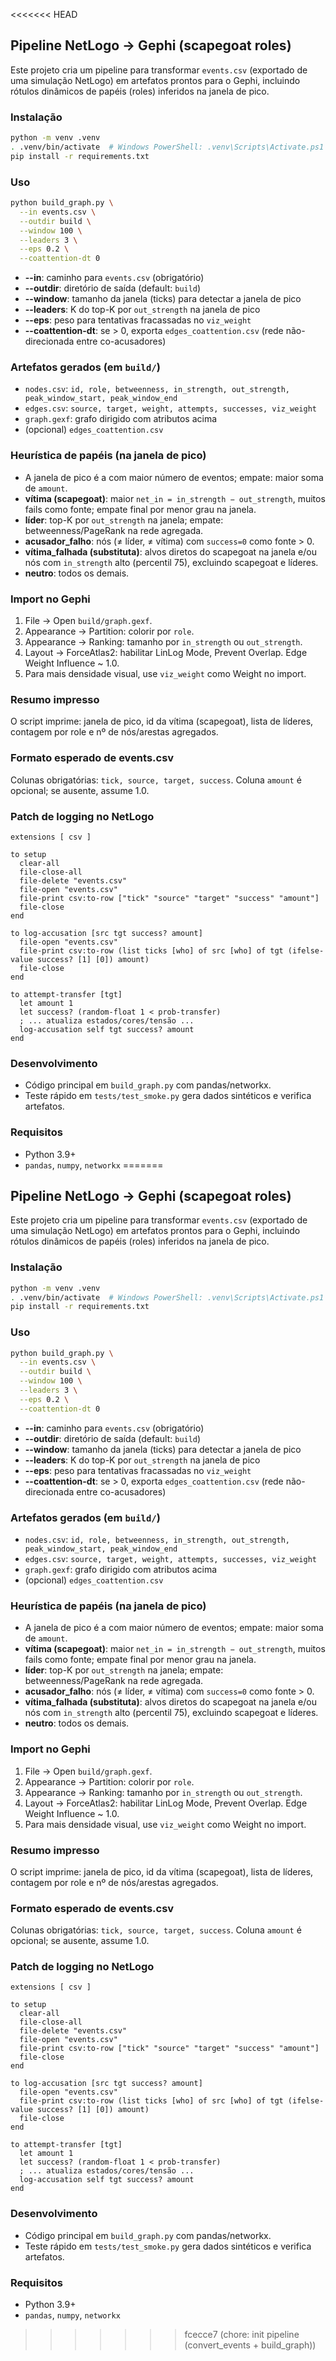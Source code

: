 <<<<<<< HEAD
## Pipeline NetLogo → Gephi (scapegoat roles)

Este projeto cria um pipeline para transformar `events.csv` (exportado de uma simulação NetLogo) em artefatos prontos para o Gephi, incluindo rótulos dinâmicos de papéis (roles) inferidos na janela de pico.

### Instalação

```bash
python -m venv .venv
. .venv/bin/activate  # Windows PowerShell: .venv\Scripts\Activate.ps1
pip install -r requirements.txt
```

### Uso

```bash
python build_graph.py \
  --in events.csv \
  --outdir build \
  --window 100 \
  --leaders 3 \
  --eps 0.2 \
  --coattention-dt 0
```

- **--in**: caminho para `events.csv` (obrigatório)
- **--outdir**: diretório de saída (default: `build`)
- **--window**: tamanho da janela (ticks) para detectar a janela de pico
- **--leaders**: K do top-K por `out_strength` na janela de pico
- **--eps**: peso para tentativas fracassadas no `viz_weight`
- **--coattention-dt**: se > 0, exporta `edges_coattention.csv` (rede não-direcionada entre co-acusadores)

### Artefatos gerados (em `build/`)

- `nodes.csv`: `id, role, betweenness, in_strength, out_strength, peak_window_start, peak_window_end`
- `edges.csv`: `source, target, weight, attempts, successes, viz_weight`
- `graph.gexf`: grafo dirigido com atributos acima
- (opcional) `edges_coattention.csv`

### Heurística de papéis (na janela de pico)

- A janela de pico é a com maior número de eventos; empate: maior soma de `amount`.
- **vítima (scapegoat)**: maior `net_in = in_strength − out_strength`, muitos fails como fonte; empate final por menor grau na janela.
- **líder**: top-K por `out_strength` na janela; empate: betweenness/PageRank na rede agregada.
- **acusador_falho**: nós (≠ líder, ≠ vítima) com `success=0` como fonte > 0.
- **vítima_falhada (substituta)**: alvos diretos do scapegoat na janela e/ou nós com `in_strength` alto (percentil 75), excluindo scapegoat e líderes.
- **neutro**: todos os demais.

### Import no Gephi

1. File → Open `build/graph.gexf`.
2. Appearance → Partition: colorir por `role`.
3. Appearance → Ranking: tamanho por `in_strength` ou `out_strength`.
4. Layout → ForceAtlas2: habilitar LinLog Mode, Prevent Overlap. Edge Weight Influence ~ 1.0.
5. Para mais densidade visual, use `viz_weight` como Weight no import.

### Resumo impresso

O script imprime: janela de pico, id da vítima (scapegoat), lista de líderes, contagem por role e nº de nós/arestas agregados.

### Formato esperado de events.csv

Colunas obrigatórias: `tick, source, target, success`. Coluna `amount` é opcional; se ausente, assume 1.0.

### Patch de logging no NetLogo

```netlogo
extensions [ csv ]

to setup
  clear-all
  file-close-all
  file-delete "events.csv"
  file-open "events.csv"
  file-print csv:to-row ["tick" "source" "target" "success" "amount"]
  file-close
end

to log-accusation [src tgt success? amount]
  file-open "events.csv"
  file-print csv:to-row (list ticks [who] of src [who] of tgt (ifelse-value success? [1] [0]) amount)
  file-close
end

to attempt-transfer [tgt]
  let amount 1
  let success? (random-float 1 < prob-transfer)
  ; ... atualiza estados/cores/tensão ...
  log-accusation self tgt success? amount
end
```

### Desenvolvimento

- Código principal em `build_graph.py` com pandas/networkx.
- Teste rápido em `tests/test_smoke.py` gera dados sintéticos e verifica artefatos.

### Requisitos

- Python 3.9+
- `pandas`, `numpy`, `networkx`
=======
## Pipeline NetLogo → Gephi (scapegoat roles)

Este projeto cria um pipeline para transformar `events.csv` (exportado de uma simulação NetLogo) em artefatos prontos para o Gephi, incluindo rótulos dinâmicos de papéis (roles) inferidos na janela de pico.

### Instalação

```bash
python -m venv .venv
. .venv/bin/activate  # Windows PowerShell: .venv\Scripts\Activate.ps1
pip install -r requirements.txt
```

### Uso

```bash
python build_graph.py \
  --in events.csv \
  --outdir build \
  --window 100 \
  --leaders 3 \
  --eps 0.2 \
  --coattention-dt 0
```

- **--in**: caminho para `events.csv` (obrigatório)
- **--outdir**: diretório de saída (default: `build`)
- **--window**: tamanho da janela (ticks) para detectar a janela de pico
- **--leaders**: K do top-K por `out_strength` na janela de pico
- **--eps**: peso para tentativas fracassadas no `viz_weight`
- **--coattention-dt**: se > 0, exporta `edges_coattention.csv` (rede não-direcionada entre co-acusadores)

### Artefatos gerados (em `build/`)

- `nodes.csv`: `id, role, betweenness, in_strength, out_strength, peak_window_start, peak_window_end`
- `edges.csv`: `source, target, weight, attempts, successes, viz_weight`
- `graph.gexf`: grafo dirigido com atributos acima
- (opcional) `edges_coattention.csv`

### Heurística de papéis (na janela de pico)

- A janela de pico é a com maior número de eventos; empate: maior soma de `amount`.
- **vítima (scapegoat)**: maior `net_in = in_strength − out_strength`, muitos fails como fonte; empate final por menor grau na janela.
- **líder**: top-K por `out_strength` na janela; empate: betweenness/PageRank na rede agregada.
- **acusador_falho**: nós (≠ líder, ≠ vítima) com `success=0` como fonte > 0.
- **vítima_falhada (substituta)**: alvos diretos do scapegoat na janela e/ou nós com `in_strength` alto (percentil 75), excluindo scapegoat e líderes.
- **neutro**: todos os demais.

### Import no Gephi

1. File → Open `build/graph.gexf`.
2. Appearance → Partition: colorir por `role`.
3. Appearance → Ranking: tamanho por `in_strength` ou `out_strength`.
4. Layout → ForceAtlas2: habilitar LinLog Mode, Prevent Overlap. Edge Weight Influence ~ 1.0.
5. Para mais densidade visual, use `viz_weight` como Weight no import.

### Resumo impresso

O script imprime: janela de pico, id da vítima (scapegoat), lista de líderes, contagem por role e nº de nós/arestas agregados.

### Formato esperado de events.csv

Colunas obrigatórias: `tick, source, target, success`. Coluna `amount` é opcional; se ausente, assume 1.0.

### Patch de logging no NetLogo

```netlogo
extensions [ csv ]

to setup
  clear-all
  file-close-all
  file-delete "events.csv"
  file-open "events.csv"
  file-print csv:to-row ["tick" "source" "target" "success" "amount"]
  file-close
end

to log-accusation [src tgt success? amount]
  file-open "events.csv"
  file-print csv:to-row (list ticks [who] of src [who] of tgt (ifelse-value success? [1] [0]) amount)
  file-close
end

to attempt-transfer [tgt]
  let amount 1
  let success? (random-float 1 < prob-transfer)
  ; ... atualiza estados/cores/tensão ...
  log-accusation self tgt success? amount
end
```

### Desenvolvimento

- Código principal em `build_graph.py` com pandas/networkx.
- Teste rápido em `tests/test_smoke.py` gera dados sintéticos e verifica artefatos.

### Requisitos

- Python 3.9+
- `pandas`, `numpy`, `networkx`
>>>>>>> fcecce7 (chore: init pipeline (convert_events + build_graph))
